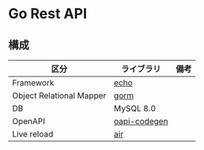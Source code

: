 # Go Rest API

## 構成

| 区分 | ライブラリ | 備考 |
| ------- | ------- | ------- |
|Framework|[echo](https://github.com/labstack/echo)||
|Object Relational Mapper|[gorm](https://github.com/go-gorm/gorm)||
|DB|MySQL 8.0||
|OpenAPI|[oapi-codegen](https://github.com/deepmap/oapi-codegen)||
|Live reload|[air](https://github.com/cosmtrek/air)||

